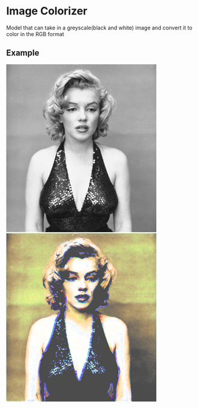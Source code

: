 # Image Colorizer
Model that can take in a greyscale(black and white) image and convert it to color in the RGB format

## Example
<img src="/portrait_gray.jpg" alt="image" width="400" height="auto"><img src="/portrait_colored.jpg" alt="image" width="400" height="auto">
